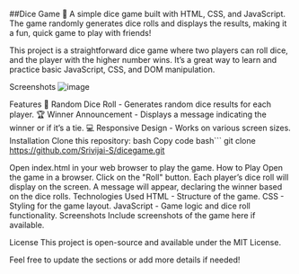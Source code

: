 ##Dice Game 🎲
A simple dice game built with HTML, CSS, and JavaScript. The game randomly generates dice rolls and displays the results, making it a fun, quick game to play with friends!


This project is a straightforward dice game where two players can roll dice, and the player with the higher number wins. It’s a great way to learn and practice basic JavaScript, CSS, and DOM manipulation.

Screenshots
![image](https://github.com/user-attachments/assets/1a3fd5c2-bb8b-431a-bedc-469da84236ca)

Features
🎲 Random Dice Roll - Generates random dice results for each player.
🏆 Winner Announcement - Displays a message indicating the winner or if it’s a tie.
💻 Responsive Design - Works on various screen sizes.
Installation
Clone this repository:
bash
Copy code bash```
  git clone https://github.com/Srivijai-S/dicegame.git
 
Open index.html in your web browser to play the game.
How to Play
Open the game in a browser.
Click on the "Roll" button.
Each player’s dice roll will display on the screen.
A message will appear, declaring the winner based on the dice rolls.
Technologies Used
HTML - Structure of the game.
CSS - Styling for the game layout.
JavaScript - Game logic and dice roll functionality.
Screenshots
Include screenshots of the game here if available.

License
This project is open-source and available under the MIT License.

Feel free to update the sections or add more details if needed!
